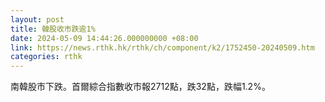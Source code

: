 ```yaml
---
layout: post
title: 韓股收市跌逾1%
date: 2024-05-09 14:44:26.000000000 +08:00
link: https://news.rthk.hk/rthk/ch/component/k2/1752450-20240509.htm
categories: rthk
---
```


南韓股市下跌。首爾綜合指數收市報2712點，跌32點，跌幅1.2%。
